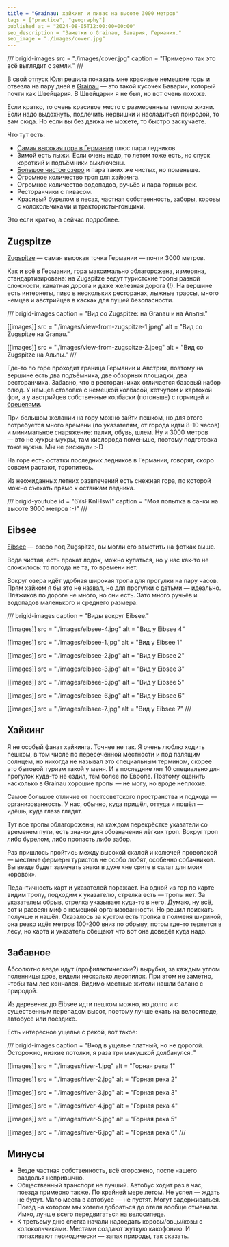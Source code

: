 ```yaml
---
title = "Grainau: хайкинг и пивас на высоте 3000 метров"
tags = ["practice", "geography"]
published_at = "2024-08-05T12:00:00+00:00"
seo_description = "Заметки о Grainau, Бавария, Германия."
seo_image = "./images/cover.jpg"
---
```


/// brigid-images
src = "./images/cover.jpg"
caption = "Примерно так это всё выглядит с земли."
///

В свой отпуск Юля решила показать мне красивые немецкие горы и отвезла на пару дней в [Grainau](https://en.wikipedia.org/wiki/Grainau) — это такой кусочек Баварии, который почти как Швейцария. В Швейцарии я не был, но вот очень похоже.

Если кратко, то очень красивое место с размеренным темпом жизни. Если надо выдохнуть, подлечить нервишки и насладиться природой, то вам сюда. Но если вы без движа не можете, то быстро заскучаете.

Что тут есть:

- [Самая высокая гора в Германии](https://en.wikipedia.org/wiki/Zugspitze) плюс пара ледников.
- Зимой есть лыжи. Если очень надо, то летом тоже есть, но спуск короткий и подъёмники выключены.
- [Большое чистое озеро](https://en.wikipedia.org/wiki/Eibsee) и пара таких же чистых, но поменьше.
- Огромное количество троп для хайкинга.
- Огромное количество водопадов, ручьёв и пара горных рек.
- Ресторанчики с пивасом.
- Красивый бурелом в лесах, частная собственность, заборы, коровы с колокольчиками и трактористы-гонщики.

Это если кратко, а сейчас подробнее.

## Zugspitze

[Zugspitze](https://en.wikipedia.org/wiki/Zugspitze) — самая высокая точка Германии — почти 3000 метров.

Как и всё в Германии, гора максимально облагорожена, измеряна, стандартизирована: на Zugspitze ведут туристские тропы разной сложности, канатная дорога и даже железная дорога (!). На вершине есть интернеты, пиво в нескольких ресторанах, лыжные трассы, много немцев и австрийцев в касках для пущей безопасности.

/// brigid-images
caption = "Вид со Zugspitze: на Granau и на Альпы."

[[images]]
src = "./images/view-from-zugspitze-1.jpeg"
alt = "Вид со Zugspitze на Granau."

[[images]]
src = "./images/view-from-zugspitze-2.jpeg"
alt = "Вид со Zugspitze на Альпы."
///

Где-то по горе проходит граница Германии и Австрии, поэтому на вершине есть два подъёмника, две обзорных площадки, два ресторанчика. Забавно, что в ресторанчиках отличается базовый набор блюд. У немцев столовка с немецкой колбасой, кетчупом и картохой фри, а у австрийцев собственные колбаски (потоньше) с горчицей и [брецелями](https://ru.wikipedia.org/wiki/%D0%91%D1%80%D0%B5%D1%86%D0%B5%D0%BB%D1%8C).

При большом желании на гору можно зайти пешком, но для этого потребуется много времени (по указателям, от города идти 8-10 часов) и минимальное снаряжение: палки, обувь, шлем. Ну и 3000 метров — это не хухры-мухры, там кислорода поменьше, поэтому подготовка тоже нужна. Мы не рискнули :-D

На горе есть остатки последних ледников в Германии, говорят, скоро совсем растают, торопитесь.

Из неожиданных летних развлечений есть снежная гора, по которой можно съехать прямо к останкам ледника.

/// brigid-youtube
id = "6YsFKnIHswI"
caption = "Моя попытка в санки на высоте 3000 метров :-)"
///

## Eibsee

[Eibsee](https://en.wikipedia.org/wiki/Eibsee) — озеро под Zugspitze, вы могли его заметить на фотках выше.

Вода чистая, есть прокат лодок, можно купаться, но у нас как-то не сложилось: то погода не та, то времени нет.

Вокруг озера идёт удобная широкая тропа для прогулки на пару часов. Прям хайком я бы это не назвал, но для прогулки с детьми — идеально. Пляжиков по дороге не много, но они есть. Зато много ручьёв и водопадов маленького и среднего размера.

/// brigid-images
caption = "Виды вокруг Eibsee."

[[images]]
src = "./images/eibsee-4.jpg"
alt = "Вид у Eibsee 4"

[[images]]
src = "./images/eibsee-1.jpg"
alt = "Вид у Eibsee 1"

[[images]]
src = "./images/eibsee-2.jpg"
alt = "Вид у Eibsee 2"

[[images]]
src = "./images/eibsee-3.jpg"
alt = "Вид у Eibsee 3"

[[images]]
src = "./images/eibsee-5.jpg"
alt = "Вид у Eibsee 5"

[[images]]
src = "./images/eibsee-6.jpg"
alt = "Вид у Eibsee 6"

[[images]]
src = "./images/eibsee-7.jpg"
alt = "Вид у Eibsee 7"
///

## Хайкинг

Я не особый фанат хайкинга. Точнее не так. Я очень люблю ходить пешком, в том числе по пересечённой местности и под палящим солнцем, но никогда не называл это специальным термином, скорее это бытовой туризм такой у меня. И в последние лет 10 специально для прогулок куда-то не ездил, тем более по Европе. Поэтому оценить насколько в Grainau хорошие тропы — не могу, но вроде неплохие.

Самое большое отличие от постсоветского пространства и подхода — организованность. У нас, обычно, куда пришёл, оттуда и пошёл — идёшь, куда глаза глядят.

Тут все тропы облагорожены, на каждом перекрёстке указатели со временем пути, есть значки для обозначения лёгких троп. Вокруг троп либо бурелом, либо пропасть либо забор.

Раз пришлось пройтись между высокой скалой и колючей проволокой — местные фермеры туристов не особо любят, особенно собачников. Вы везде будет замечать знаки в духе «не срите в салат для моих коровок».

Педантичность карт и указателей поражает. На одной из гор по карте видим тропу, подходим к указателю, стрелка есть — тропы нет. За указателем обрыв, стрелка указывает куда-то в него. Думаю, ну всё, вот и развеян миф о немецкой организованности. Но решил поискать получше и нашёл. Оказалось за кустом есть тропка в полменя шириной, она резко идёт метров 100-200 вниз по обрыву, потом где-то теряется в лесу, но карта и указатель обещают что вот она доведёт куда надо.

## Забавное

Абсолютно везде идут (профилактические?) вырубки, за каждым углом поленницы дров, видели несколько лесопилок. При этом не заметно, чтобы там лес кончался. Видимо местные жители нашли баланс с природой.

Из деревенек до Eibsee идти пешком можно, но долго и с существенным перепадом высот, поэтому лучше ехать на велосипеде, автобусе или поездике.

Есть интересное ущелье с рекой, вот такое:

/// brigid-images
caption = "Вход в ущелье платный, но не дорогой. Осторожно, низкие потолки, я раза три макушкой долбанулся.."

[[images]]
src = "./images/river-1.jpg"
alt = "Горная река 1"

[[images]]
src = "./images/river-2.jpg"
alt = "Горная река 2"

[[images]]
src = "./images/river-3.jpg"
alt = "Горная река 3"

[[images]]
src = "./images/river-4.jpg"
alt = "Горная река 4"

[[images]]
src = "./images/river-5.jpg"
alt = "Горная река 5"

[[images]]
src = "./images/river-6.jpg"
alt = "Горная река 6"
///

## Минусы

- Везде частная собственность, всё огорожено, после нашего раздолья непривычно.
- Общественный транспорт не лучший. Автобус ходит раз в час, поезда примерно также. По крайней мере летом. Не успел — ждать не будут. Мало места в автобусе — не пустят. Могут задерживаться. Поезд на котором мы хотели добраться до отеля вообще отменили. Имхо, лучше всего передвигаться на велосипеде.
- К третьему дню слегка начали надоедать коровы/овцы/козы с колокольчиками. Местами создают жуткую какофонию. И попахивают периодически — запах природы, так сказать.
